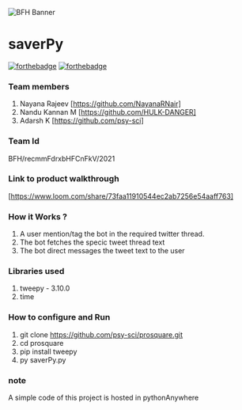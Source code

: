 ![BFH Banner](https://trello-attachments.s3.amazonaws.com/542e9c6316504d5797afbfb9/542e9c6316504d5797afbfc1/39dee8d993841943b5723510ce663233/Frame_19.png)

# saverPy

[![forthebadge](https://forthebadge.com/images/badges/made-with-python.svg)](https://forthebadge.com)
[![forthebadge](https://forthebadge.com/images/badges/built-with-love.svg)](https://forthebadge.com)

### Team members
1. Nayana Rajeev [https://github.com/NayanaRNair]
2. Nandu Kannan M [https://github.com/HULK-DANGER]
3. Adarsh K [https://github.com/psy-sci]
### Team Id
BFH/recmmFdrxbHFCnFkV/2021
### Link to product walkthrough
[https://www.loom.com/share/73faa11910544ec2ab7256e54aaff763]
### How it Works ?
1. A user mention/tag the bot in the required twitter thread. 
2. The bot fetches the specic tweet thread text
3. The bot direct messages the tweet text to the user
### Libraries used
1. tweepy - 3.10.0
2. time
### How to configure and Run
1. git clone https://github.com/psy-sci/prosquare.git
2. cd prosquare
3. pip install tweepy
4. py saverPy.py

### note 
A simple code of this project is hosted in pythonAnywhere





